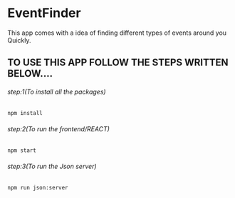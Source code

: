 # EventFinder
This app comes with a idea of finding different types of events around you Quickly.

## TO USE THIS APP FOLLOW THE STEPS WRITTEN BELOW....

###### step:1(To install all the packages)
```bash
npm install
```

###### step:2(To run the frontend/REACT)
```bash
npm start
```

###### step:3(To run the Json server)
```bash
npm run json:server
```
